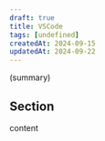 ```yaml
---
draft: true
title: VSCode
tags: [undefined]
createdAt: 2024-09-15
updatedAt: 2024-09-22
---
```


(summary)

## Section

content
